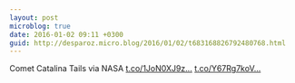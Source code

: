 ```yaml
---
layout: post
microblog: true
date: 2016-01-02 09:11 +0300
guid: http://desparoz.micro.blog/2016/01/02/t683168826792480768.html
---
```

Comet Catalina Tails via NASA [t.co/1JoN0XJ9z...](https://t.co/1JoN0XJ9z3) [t.co/Y67Rg7koV...](https://t.co/Y67Rg7koVn)
